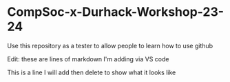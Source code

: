 # CompSoc-x-Durhack-Workshop-23-24
Use this repository as a tester to allow people to learn how to use github

Edit: these are lines of markdown I'm adding via VS code

This is a line I will add then delete to show what it looks like
